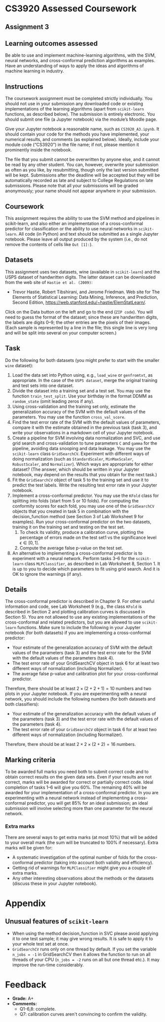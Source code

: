 # CS3920 Assessed Coursework
## Assignment 3

## Learning outcomes assessed
Be able to use and implement machine-learning algorithms, with the SVM, neural networks, and cross-conformal prediction algorithms as examples. Have an understanding of ways to apply the ideas and algorithms of machine learning in industry.

## Instructions
The coursework assignment must be completed strictly individually. You should not use in your submission any downloaded code or existing implementations of the learning algorithms (apart from `scikit-learn` functions, as described below). The submission is entirely electronic. You should submit one file (a Jupyter notebook) via the module’s Moodle page.

Give your Jupyter notebook a reasonable name, such as `CS3920_A3.ipynb`. It should contain your code for the methods you have implemented, your numerical results, and comments (as explained below). Ideally, include your module code (“CS3920”) in the file name; if not, please mention it prominently inside the notebook.

The file that you submit cannot be overwritten by anyone else, and it cannot be read by any other student. You can, however, overwrite your submission as often as you like, by resubmitting, though only the last version submitted will be kept. Submissions after the deadline will be accepted but they will be automatically recorded as late and subject to College Regulations on late submissions. Please note that all your submissions will be graded anonymously; your name should not appear anywhere in your submission.

## Coursework 
This assignment requires the ability to use the SVM method and pipelines in scikit-learn, and also either an implementation of a cross-conformal predictor for classification or the ability to use neural networks in `scikit-learn`. All code (in Python) and text should be submitted as a single Jupyter notebook. Please
leave all output produced by the system (i.e., do not remove the contents of cells like `Out [1]:`).

## Datasets
This assignment uses two datasets, wine (available in `scikit-learn`) and the USPS dataset of handwritten digits. The latter dataset can be downloaded from the web site of `Hastie et al. (2009)`:
- Trevor Hastie, Robert Tibshirani, and Jerome Friedman. Web site for The Elements of Statistical Learning: Data Mining, Inference, and Prediction, Second Edition, https://web.stanford.edu/~hastie/ElemStatLearn/.

Click on the Data button on the left and go to the end (`ZIP code`). You will need to guess the format of the dataset; since these are handwritten digits, the labels are digits 0–9; the other entries are the pixels of their images. (Each sample is represented by a line in the file; this single line is very long and will be split into several on your computer screen.)

## Task
Do the following for both datasets (you might prefer to start with the smaller `wine` dataset):
1. Load the data set into Python using, e.g., `load_wine` or `genfromtxt`, as appropriate. In the case of the `USPS dataset`, merge the original training and test sets into one dataset.
2. Divide the dataset into a training set and a test set. You may use the function `train_test_split`. Use your birthday in the format DDMM as `random_state` (omit leading zeros if any).
3. Using cross-validation and the training set only, estimate the generalization accuracy of the SVM with the default values of the parameters. You may use the function `cross_val_score`.
4. Find the test error rate of the SVM with the default values of parameters, compare it with the estimate obtained in the previous task (task 3), and write your observations in a markdown cell of your Jupyter notebook.
5. Create a pipeline for SVM involving data normalization and SVC, and use grid search and cross-validation to tune parameters `C` and `gamma` for the pipeline, avoiding data snooping and data leakage. You may use the `scikit-learn` class `GridSearchCV`. Experiment with different ways of doing normalization (such as `StandardScaler`, `MinMaxScaler`, `RobustScaler`, and `Normalizer`). Which ways are appropriate for either dataset? (The answer, which should be written in your Jupyter notebook, may depend on the results that you obtain for the next task.)
6. Fit the `GridSearchCV` object of task 5 to the training set and use it to predict the test labels. Write the resulting test error rate in your Jupyter notebook.
7. Implement a cross-conformal predictor. You may use the `KFold` class for splitting into folds (start from 5 or 10 folds). For computing the conformity scores for each fold, you may use one of the `GridSearchCV` objects that you created in task 5 in combination with the decision_function method (see Section 3 of Lab Worksheet 9 for examples). Run your cross-conformal predictor on the two datasets, training it on the training set and testing on the test set.
   1. To check its validity, produce a calibration curve, plotting the percentage of errors made on the test set1 vs the significance level $ϵ ∈ [0, 1]$.
   2. Compute the average false p-value on the test set.
8. An alternative to implementing a cross-conformal predictor is to experiment with a neural network. Perform tasks 3–6 for the `scikit-learn` class `MLPClassifier`, as described in Lab Worksheet 8, Section 1. It is up to you to decide which parameters to fit using grid search. And it is OK to ignore the warnings (if any).

## Details
The cross-conformal predictor is described in Chapter 9. For other useful information and code, see Lab Worksheet 9 (e.g., the class `KFold` is described in
Section 2 and plotting calibration curves is discussed in Section 5).
You are not allowed to use any existing implementations of the cross-conformal and related predictors, but you are allowed to use `scikit-learn` functions.
Make sure to include the following in your Jupyter notebook (for both datasets) if you are implementing a cross-conformal predictor:
- Your estimate of the generalization accuracy of SVM with the default values of the parameters (task 3) and the test error rate for the SVM with the default values of the parameters (task 4).
- The test error rate of your GridSearchCV object in task 6 for at least two different ways of normalization (including Normalizer).
- The average false p-value and calibration plot for your cross-conformal predictor.

Therefore, there should be at least $2 × (2 + 2 + 1) = 10$ numbers and two plots in your Jupyter notebook.
If you are experimenting with a neural network, you should include the following numbers (for both datasets and both classifiers):
- Your estimate of the generalization accuracy with the default values of the parameters (task 3) and the test error rate with the default values of the parameters (task 4).
- The test error rate of your `GridSearchCV` object in task 6 for at least two different ways of normalization (including Normalizer).

Therefore, there should be at least $2 × 2 × (2 + 2) = 16$ numbers.

## Marking criteria
To be awarded full marks you need both to submit correct code and to obtain correct results on the given data sets. Even if your results are not correct, marks will be awarded for correct or partially correct code. Ideal completion of tasks 1–6 will give you 60%. The remaining 40% will be awarded for your implementation of a cross-conformal predictor. In you are experimenting with a neural network instead of implementing a cross-conformal predictor, you will get 85% for an ideal submission; an ideal submission will involve selecting more than one parameter for the neural network.

### Extra marks
There are several ways to get extra marks (at most 10%) that will be added to your overall mark (the sum will be truncated to 100% if necessary). Extra marks will be given for:
- A systematic investigation of the optimal number of folds for the cross-conformal predictor (taking into account both validity and efficiency).
- Getting rid of warnings for `MLPClassifier` might give you a couple of extra marks.
- Any other interesting observations about the methods or the datasets (discuss these in your Jupyter notebook).

# Appendix 
## Unusual features of `scikit-learn`
- When using the method decision_function in SVC please avoid applying it to one test sample; it may give wrong results. It is safe to apply it to your whole test set at once.
- `GridSearchCV` runs only on one thread by default. If you set the variable `n_jobs = -1` in GridSearchCV then it allows the function to run on all threads of your CPU (`n_jobs = -2` runs on all but one thread etc.). It may improve the run-time considerably.

# Feedback
- **Grade:** A+
- **Comments:** 
   - Q1-6,8: complete.
   - Q7: calibration curves aren't convincing to confirm the validity.
